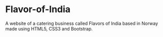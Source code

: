 # Flavor-of-India
A website of a catering business called Flavors of India based in Norway made using HTML5, CSS3 and Bootstrap. 
